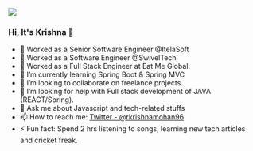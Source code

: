 ![](https://komarev.com/ghpvc/?username=programmer-krish)

### Hi, It's Krishna 👋

- 💬 Worked  as a Senior Software Engineer @ItelaSoft
- 💬 Worked  as a Software Engineer @SwivelTech
- 🔭 Worked  as a  Full Stack Engineer at Eat Me Global.
- 🌱 I’m currently learning Spring Boot & Spring MVC
- 👯 I’m looking to collaborate on  freelance projects.
- 🤔 I’m looking for help with Full stack development of JAVA (REACT/Spring).
- 💬 Ask me about Javascript and tech-related stuffs
- 📫 How to reach me: [Twitter - @rkrishnamohan96](https://twitter.com/rkrishnamohan96)
- ⚡ Fun fact: Spend 2 hrs listening to songs, learning new tech articles and cricket freak.
